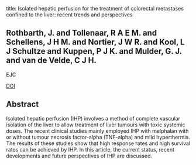 title: Isolated hepatic perfusion for the treatment of colorectal metastases confined to the liver: recent trends and perspectives

## Rothbarth, J. and Tollenaar, R A E M. and Schellens, J H M. and Nortier, J W R. and Kool, L J Schultze and Kuppen, P J K. and Mulder, G. J. and van de Velde, C J H.
EJC

<a href="https://doi.org/10.1016/j.ejca.2004.04.009">DOI</a>

## Abstract
Isolated hepatic perfusion (IHP) involves a method of complete vascular isolation of the liver to allow treatment of liver tumours with toxic systemic doses. The recent clinical studies mainly employed IHP with melphalan with or without tumour necrosis factor-alpha (TNF-alpha) and mild hyperthermia. The results of these studies show that high response rates and high survival rates can be achieved by IHP. In this article, the current status, recent developments and future perspectives of IHP are discussed.

